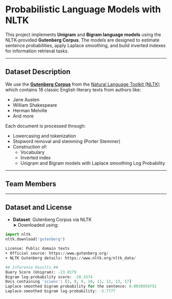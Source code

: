 #  Probabilistic Language Models with NLTK

This project implements **Unigram** and **Bigram language models** using the NLTK-provided **Gutenberg Corpus**. The models are designed to estimate sentence probabilities, apply Laplace smoothing, and build inverted indexes for information retrieval tasks.

---

## Dataset Description

We use the [**Gutenberg Corpus**](https://www.nltk.org/nltk_data/) from the [Natural Language Toolkit (NLTK)](https://www.nltk.org/) which contains 18 classic English literary texts from authors like:

- Jane Austen
- William Shakespeare
- Herman Melville
- And more

Each document is processed through:
- Lowercasing and tokenization
- Stopword removal and stemming (Porter Stemmer)
- Construction of:
  - Vocabulary
  - Inverted index
  - Unigram and Bigram models with Laplace smoothing Log Probability

---

##  Team Members



---

##  Dataset and License

-  **Dataset**: Gutenberg Corpus via NLTK  
  ➤ Downloaded using:  
  ```python
  import nltk
  nltk.download('gutenberg')

  License: Public domain texts
➤ Official source: https://www.gutenberg.org/
➤ NLTK Gutenberg details: https://www.nltk.org/nltk_data/

## Inference Results ##
Query Score (Unigram): -23.0179
Bigram log-probability score: -20.3374
Docs containing 'scienc': [3, 8, 9, 10, 11, 12, 13, 17]
Laplace-smoothed bigram probability for the sentence: 0.0030959752
Laplace-smoothed bigram log-probability: -5.7777